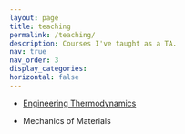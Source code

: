 ```yaml
---
layout: page
title: teaching
permalink: /teaching/
description: Courses I've taught as a TA.
nav: true
nav_order: 3
display_categories: 
horizontal: false
---
```



* [Engineering Thermodynamics](/teaching/engineering_thermodynamics)

* Mechanics of Materials
